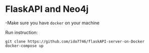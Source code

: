 # FlaskAPI and Neo4j

-Make sure you have `docker` on your machine

Run instruction:

```
git clone https://github.com/ido7746/flaskAPI-server-on-Docker
docker-compose up
```
